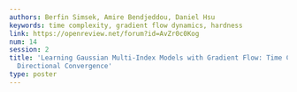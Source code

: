 ```yaml
---
authors: Berfin Simsek, Amire Bendjeddou, Daniel Hsu
keywords: time complexity, gradient flow dynamics, hardness
link: https://openreview.net/forum?id=AvZr0c0Kog
num: 14
session: 2
title: 'Learning Gaussian Multi-Index Models with Gradient Flow: Time Complexity and
  Directional Convergence'
type: poster
---
```


